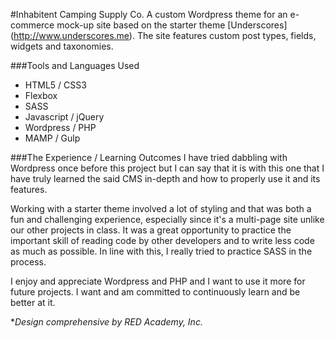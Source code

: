 #Inhabitent Camping Supply Co.
A custom Wordpress theme for an e-commerce mock-up site based on the starter theme [Underscores] (http://www.underscores.me). The site features custom post types, fields, widgets and taxonomies.

###Tools and Languages Used
* HTML5 / CSS3
* Flexbox
* SASS
* Javascript / jQuery
* Wordpress / PHP
* MAMP / Gulp

###The Experience / Learning Outcomes
I have tried dabbling with Wordpress once before this project but I can say that it is with this one that I have truly learned the said CMS in-depth and how to properly use it and its features.

Working with a starter theme involved a lot of styling and that was both a fun and challenging experience, especially since it's a multi-page site unlike our other projects in class. It was a great opportunity to practice the important skill of reading code by other developers and to write less code as much as possible. In line with this, I really tried to practice SASS in the process.

I enjoy and appreciate Wordpress and PHP and I want to use it more for future projects. I want and am committed to continuously learn and be better at it.

**Design comprehensive by RED Academy, Inc.*
